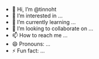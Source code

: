 - 👋 Hi, I’m @tinnoht
- 👀 I’m interested in ...
- 🌱 I’m currently learning ...
- 💞️ I’m looking to collaborate on ...
- 📫 How to reach me ...
- 😄 Pronouns: ...
- ⚡ Fun fact: ...

<!---
tinnoht/tinnoht is a ✨ special ✨ repository because its `README.md` (this file) appears on your GitHub profile.
You can click the Preview link to take a look at your changes.
--->
